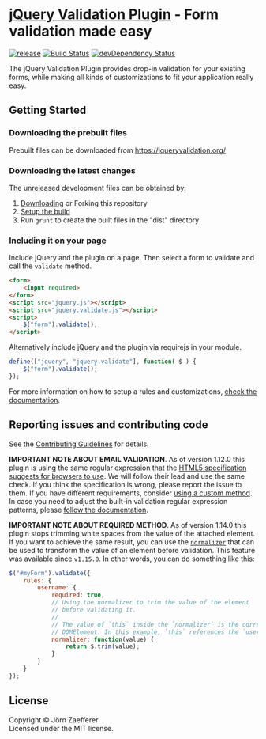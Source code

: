 [jQuery Validation Plugin](https://jqueryvalidation.org/) - Form validation made easy
================================

[![release](https://img.shields.io/github/release/jquery-validation/jquery-validation.svg)](https://github.com/jquery-validation/jquery-validation/releases/latest)
[![Build Status](https://secure.travis-ci.org/jquery-validation/jquery-validation.svg)](https://travis-ci.org/jquery-validation/jquery-validation)
[![devDependency Status](https://david-dm.org/jquery-validation/jquery-validation/dev-status.svg?theme=shields.io)](https://david-dm.org/jquery-validation/jquery-validation#info=devDependencies)

The jQuery Validation Plugin provides drop-in validation for your existing forms, while making all kinds of customizations to fit your application really easy.

## Getting Started

### Downloading the prebuilt files

Prebuilt files can be downloaded from https://jqueryvalidation.org/

### Downloading the latest changes

The unreleased development files can be obtained by:

 1. [Downloading](https://github.com/jquery-validation/jquery-validation/archive/master.zip) or Forking this repository
 2. [Setup the build](CONTRIBUTING.md#build-setup)
 3. Run `grunt` to create the built files in the "dist" directory

### Including it on your page

Include jQuery and the plugin on a page. Then select a form to validate and call the `validate` method.

```html
<form>
	<input required>
</form>
<script src="jquery.js"></script>
<script src="jquery.validate.js"></script>
<script>
    $("form").validate();
</script>
```

Alternatively include jQuery and the plugin via requirejs in your module.

```js
define(["jquery", "jquery.validate"], function( $ ) {
	$("form").validate();
});
```

For more information on how to setup a rules and customizations, [check the documentation](https://jqueryvalidation.org/documentation/).

## Reporting issues and contributing code

See the [Contributing Guidelines](CONTRIBUTING.md) for details.

**IMPORTANT NOTE ABOUT EMAIL VALIDATION**. As of version 1.12.0 this plugin is using the same regular expression that the [HTML5 specification suggests for browsers to use](https://html.spec.whatwg.org/multipage/forms.html#valid-e-mail-address). We will follow their lead and use the same check. If you think the specification is wrong, please report the issue to them. If you have different requirements, consider [using a custom method](https://jqueryvalidation.org/jQuery.validator.addMethod/).
In case you need to adjust the built-in validation regular expression patterns, please [follow the documentation](https://jqueryvalidation.org/jQuery.validator.methods/).

**IMPORTANT NOTE ABOUT REQUIRED METHOD**. As of version 1.14.0 this plugin stops trimming white spaces from the value of the attached element. If you want to achieve the same result, you can use the [`normalizer`](https://jqueryvalidation.org/normalizer/) that can be used to transform the value of an element before validation. This feature was available since `v1.15.0`. In other words, you can do something like this:
``` js
$("#myForm").validate({
	rules: {
		username: {
			required: true,
			// Using the normalizer to trim the value of the element
			// before validating it.
			//
			// The value of `this` inside the `normalizer` is the corresponding
			// DOMElement. In this example, `this` references the `username` element.
			normalizer: function(value) {
				return $.trim(value);
			}
		}
	}
});
```

## License
Copyright &copy; Jörn Zaefferer<br>
Licensed under the MIT license.
